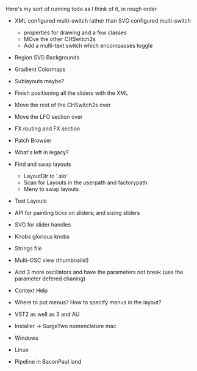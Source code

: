 Here's my sort of running todo as I think of it, in rough order

* XML configured multi-switch rather than SVG configured multi-switch
  * properties for drawing and a few classes
  * MOve the other CHSwitch2s
  * Add a multi-text switch which encompasses toggle
* Region SVG Backgrounds
* Gradient Colormaps
* Sublayouts maybe?
* Finish positioning all the sliders with the XML
* Move the rest of the CHSwitch2s over
* Move the LFO section over
* FX routing and FX section
* Patch Browser
* What's left in legacy?

* Find and swap layouts
  * LayoutDIr to '.slo'
  * Scan for Layouts in the userpath and factorypath
  * Meny to swap layouts

* Test Layouts

* API for painting ticks on sliders; and sizing sliders
* SVG for slider handles
* Knobs glorious knobs
* Strings file
* Multi-OSC view (thumbnails!)
* Add 3 more oscillators and have the parameters not break (use the parameter defered chaning)

* Context Help
* Where to put menus? How to specify menus in the layout?

* VST2 as well as 3 and AU
* Installer -> SurgeTwo nomenclature mac
* Windows
* Linux
* Pipeline in BaconPaul land


